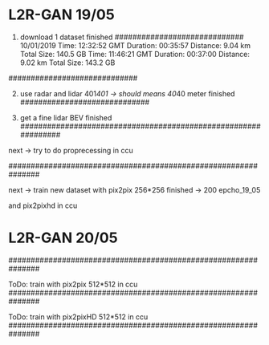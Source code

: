 # L2R-GAN 19/05
1. download 1 dataset finished
#############################
10/01/2019
Time: 12:32:52 GMT
Duration: 00:35:57
Distance: 9.04 km
Total Size: 140.5 GB
Time: 11:46:21 GMT
Duration: 00:37:00
Distance: 9.02 km
Total Size: 143.2 GB


#############################


2. use radar and lidar 401*401 -> should means 40*40 meter  finished
#############################


3. get a fine lidar BEV finished
###############################################################



next -> try to do proprecessing in ccu

###############################################################

next -> train new dataset with pix2pix 256*256 finished -> 200 epcho_19_05


and pix2pixhd in ccu


# L2R-GAN 20/05


###############################################################

ToDo:  train  with pix2pix 512*512 in ccu
###############################################################

ToDo:  train  with pix2pixHD 512*512 in ccu
###############################################################



